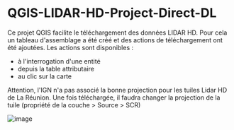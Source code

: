 # QGIS-LIDAR-HD-Project-Direct-DL

Ce projet QGIS facilite le téléchargement des données LIDAR HD.
Pour cela un tableau d'assemblage a été créé et des actions de téléchargement ont été ajoutées.
Les actions sont disponibles :
 - à l'interrogation d'une entité
 - depuis la table attributaire
 - au clic sur la carte

Attention, l'IGN n'a pas associé la bonne projection pour les tuiles Lidar HD de La Réunion.
Une fois téléchargée, il faudra changer la projection de la tuile (propriété de la couche > Source > SCR)

![image](https://github.com/user-attachments/assets/d954d35f-4974-4cf6-97c3-bf2ddafeb998)
